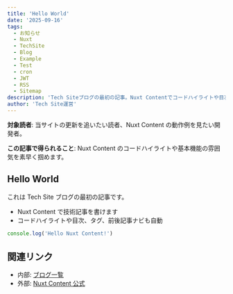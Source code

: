 ```yaml
---
title: 'Hello World'
date: '2025-09-16'
tags:
  - お知らせ
  - Nuxt
  - TechSite
  - Blog
  - Example
  - Test
  - cron
  - JWT
  - RSS
  - Sitemap
description: 'Tech Siteブログの最初の記事。Nuxt Contentでコードハイライトや目次・タグ・前後記事ナビなどの基本機能を試しつつ、サイトの構成と書き味を確認できます。以後の記事の読み方ガイドとしてもどうぞ。'
author: 'Tech Site運営'
---
```


**対象読者**: 当サイトの更新を追いたい読者、Nuxt Content の動作例を見たい開発者。

**この記事で得られること**: Nuxt Content のコードハイライトや基本機能の雰囲気を素早く掴めます。

## Hello World

これは Tech Site ブログの最初の記事です。

- Nuxt Content で技術記事を書けます
- コードハイライトや目次、タグ、前後記事ナビも自動

```js [shiki]
console.log('Hello Nuxt Content!')
```

## 関連リンク

- 内部: [ブログ一覧](/blog)
- 外部: [Nuxt Content 公式](https://content.nuxt.com/)

